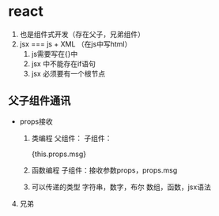 # react
1. 也是组件式开发（存在父子，兄弟组件）
2. jsx === js + XML （在js中写html）
    1. js需要写在{}中
    2. jsx 中不能存在if语句
    3. jsx 必须要有一个根节点
## 父子组件通讯
- props接收
    1. 类编程
    父组件：<CChild msg={this.state.msg}/>
    子组件：<p>{this.props.msg}</p>

    2. 函数编程
    子组件：接收参数props，props.msg

    3. 可以传递的类型
        字符串，数字，布尔
        数组，函数，jsx语法

4. 兄弟 